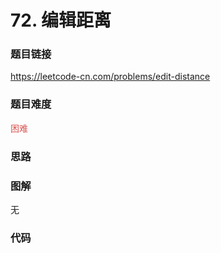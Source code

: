 # 72. 编辑距离

### 题目链接

https://leetcode-cn.com/problems/edit-distance

### 题目难度

<font color=#D9534F>困难</font>

### 思路



### 图解

无

### 代码

```python
```